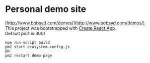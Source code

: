 # Personal demo site
[http://www.bobsyd.com/demos/](http://www.bobsyd.com/demos/)<br>
This project was bootstrapped with [Create React App](https://github.com/facebook/create-react-app).<br>
Default port is 3001<br>
```
npm run-script build
pm2 start ecosystem.config.js
OR
pm2 restart demo-page
```
